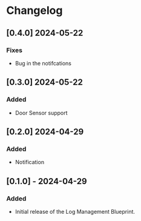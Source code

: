 # Changelog

## [0.4.0] 2024-05-22

### Fixes

- Bug in the notifcations

## [0.3.0] 2024-05-22

### Added

- Door Sensor support

## [0.2.0] 2024-04-29

### Added

- Notification

## [0.1.0] - 2024-04-29

### Added

- Initial release of the Log Management Blueprint.
